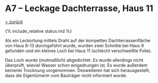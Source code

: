 # A7 &ndash; Leckage Dachterrasse, Haus 11

_[&lt; zurück](../../index.md)_

{% include_relative status.md %}

Als ein Leckortung mittels Draht auf der kompetten Dachterrassenfläche von Haus 8-13 durchgeführt wurde, wurden zwei Schnitte bei Haus 9 gefunden und ein kleines Loch bei Haus 11 (schlecht verschweißte Folie).

Das Loch wurde (mutmaßlich) abgedichtet. Es wurde allerdings nicht überprüft, wieviel Wasser schon eingedrungen ist. Es wurde außerdem keinerlei Trocknung vorgenommen. Desweiteren hat sich herausgestellt, dass die Eigentümerin vom Bauträger nicht informiert wurde.
